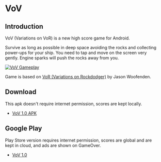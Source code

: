 VoV
===

Introduction
------------

VoV (Variations on VoR) is a new high score game for Android.

Survive as long as possible in deep space avoiding the rocks and collecting power-ups for your ship.
You need to tap and move on the screen very gently. Engine sparks will push the rocks away from you.

[![VoV Gameplay][1]](https://youtu.be/DzZT2vp25PI)

Game is based on [VoR (Variations on Rockdodger)](http://sametwice.com/vor) by Jason Woofenden.

Download
--------

This apk doesn't require internet permission, scores are kept locally.

 - [VoV 1.0 APK](https://github.com/gen2brain/vov/releases/download/1.0/vov-1.0.apk)


Google Play
-----------

Play Store version requires internet permission, scores are global and are kept in cloud, and ads are shown on GameOver.

 - [VoV 1.0](https://play.google.com/store/apps/details?id=com.github.gen2brain.vov)

[1]: https://lh3.googleusercontent.com/O-rjYlk7yFW15ybkccCfCXLQIK2AORrsQM914lEZN7-U-Rs2DhIoxd1_4q5UU-ajS_hUn6OwO_jsRAil7fdcS96Mou_6O4_-niDZBhPtr74ec3CI-k5Wdi_RYXB3Kfdl41PlSQ2mzGLAAP64qIHe5zsbXTlul3L49vgmuiR4VeuQLUvKr6cNEv8b2YbjsasfV4h12Pih0c8tQ2XTCPZminoZJnRoWtCdtieliv4orj_hempuhxLhr7hEQoo1_ENE_fS0oAb-oP-2k3sN-uKbB2MH0BLRWEwAxzO6sgxbQGIUMAaecdY8uzRBEMhhc2ocwaAwD7bSSWwgso7sSMxh-rGYR6wN4cqWSmp5iZSTui6TJXrhSZOlAoMKq7uZWkDNdq8wB2tMhatcz7LaCbgPEWxwA6YOVIWCuRiFMp4uqE3ZaTX_31vXnk0WhGtALZBVdx_NHe_mdPlU-MMC5baA7a7t5vH2RZ19LT0ZqwEkNZCV6p-RyJjY1eHTyZ7e-4fDKXlPsCKQmN-ZjqxBj3ly2IBAr203B_TPytuwnUZomy4eSdAHNKleR_qXLTPBCPEmn8JsExzoghBcdOUczWZVwJRUfTf-Y-c=w636-h358-no
